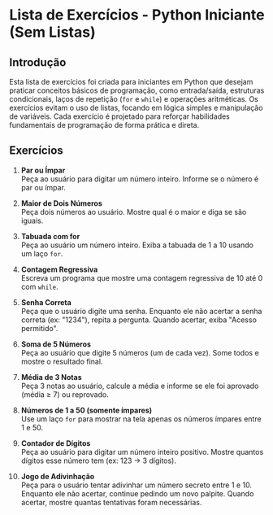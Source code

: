 # Lista de Exercícios - Python Iniciante (Sem Listas)

## Introdução
Esta lista de exercícios foi criada para iniciantes em Python que desejam praticar conceitos básicos de programação, como entrada/saída, estruturas condicionais, laços de repetição (`for` e `while`) e operações aritméticas. Os exercícios evitam o uso de listas, focando em lógica simples e manipulação de variáveis. Cada exercício é projetado para reforçar habilidades fundamentais de programação de forma prática e direta.

## Exercícios

1. **Par ou Ímpar**  
   Peça ao usuário para digitar um número inteiro. Informe se o número é par ou ímpar.

2. **Maior de Dois Números**  
   Peça dois números ao usuário. Mostre qual é o maior e diga se são iguais.

3. **Tabuada com for**  
   Peça ao usuário um número inteiro. Exiba a tabuada de 1 a 10 usando um laço `for`.

4. **Contagem Regressiva**  
   Escreva um programa que mostre uma contagem regressiva de 10 até 0 com `while`.

5. **Senha Correta**  
   Peça que o usuário digite uma senha. Enquanto ele não acertar a senha correta (ex: "1234"), repita a pergunta. Quando acertar, exiba "Acesso permitido".

6. **Soma de 5 Números**  
   Peça ao usuário que digite 5 números (um de cada vez). Some todos e mostre o resultado final.

7. **Média de 3 Notas**  
   Peça 3 notas ao usuário, calcule a média e informe se ele foi aprovado (média ≥ 7) ou reprovado.

8. **Números de 1 a 50 (somente ímpares)**  
   Use um laço `for` para mostrar na tela apenas os números ímpares entre 1 e 50.

9. **Contador de Dígitos**  
   Peça ao usuário para digitar um número inteiro positivo. Mostre quantos dígitos esse número tem (ex: 123 → 3 dígitos).

10. **Jogo de Adivinhação**  
    Peça para o usuário tentar adivinhar um número secreto entre 1 e 10. Enquanto ele não acertar, continue pedindo um novo palpite. Quando acertar, mostre quantas tentativas foram necessárias.
